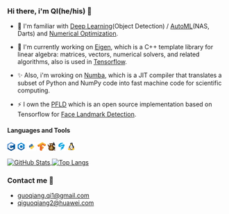 ### Hi there, i'm QI(he/his) 👋

- 🌱 I'm familiar with [Deep Learning](https://en.wikipedia.org/wiki/Deep_learning)(Object Detection) / [AutoML](https://en.wikipedia.org/wiki/Automated_machine_learning)(NAS, Darts) and [Numerical Optimization]().  

- 🔭 I'm currently working on [Eigen](https://gitlab.com/libeigen/eigen), which is a C++ template library for linear algebra: matrices, vectors, numerical solvers, and related algorithms, also is used in [Tensorflow](https://github.com/tensorflow/tensorflow).  

- ✨ Also, i'm wroking on [Numba](https://github.com/numba/numba), which is a JIT compiler that translates a subset of Python and NumPy code into fast machine code for scientific computing.

- ⚡ I own the [PFLD](https://github.com/guoqiangqi/PFLD) which is an open source implementation based on Tensorflow for [Face Landmark Detection](https://github.com/guoqiangqi/PFLD).

#### Languages and Tools

<code><img height="20" src="https://github.com/guoqiangqi/guoqiangqi/blob/main/images/c.png"></code>
<code><img height="20" src="https://github.com/guoqiangqi/guoqiangqi/blob/main/images/cpp.png"></code>
<code><img height="20" src="https://github.com/guoqiangqi/guoqiangqi/blob/main/images/python.png"></code>
<code><img height="20" src="https://github.com/guoqiangqi/guoqiangqi/blob/main/images/tensorflow.png"></code>
<code><img height="20" src="https://github.com/guoqiangqi/guoqiangqi/blob/main/images/eigen.png"></code>
<code><img height="20" src="https://github.com/guoqiangqi/guoqiangqi/blob/main/images/numba.png"></code>
<code><img height="20" src="https://github.com/guoqiangqi/guoqiangqi/blob/main/images/linux.png"></code>

<a href="https://github.com/guoqiangqi">
  <img align="center" alt="GitHub Stats" src="https://github-readme-stats.vercel.app/api?theme=calm&username=guoqiangqi&count_private=true&show_icons=true&include_all_commits=true" />
</a>
<a href="https://github.com/guoqiangqi">
  <img align="center" alt="Top Langs" src="https://github-readme-stats.vercel.app/api/top-langs/?theme=calm&username=guoqiangqi&layout=compact" />
</a>

### Contact me 💬
- <guoqiang.qi1@gmail.com>  
- <qiguoqiang2@huawei.com>
<!--
**guoqiangqi/guoqiangqi** is a ✨ _special_ ✨ repository because its `README.md` (this file) appears on your GitHub profile.

Here are some ideas to get you started:

- 🔭 I’m currently working on ...
- 🌱 I’m currently learning ...
- 👯 I’m looking to collaborate on ...
- 🤔 I’m looking for help with ...
- 💬 Ask me about ...
- 📫 How to reach me: ...
- 😄 Pronouns: ...
- ⚡ Fun fact: ...
-->
